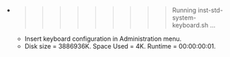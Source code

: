 * >>>>>>>>> Running inst-std-system-keyboard.sh ...
  * Insert keyboard configuration in Administration menu.
  * Disk size = 3886936K. Space Used = 4K. Runtime = 00:00:00:01.
